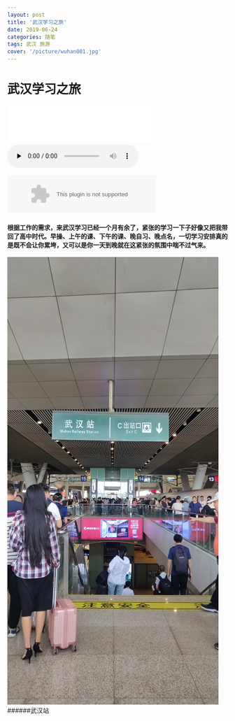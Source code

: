 ```yaml
---
layout: post
title: '武汉学习之旅'
date: 2019-06-24
categories: 随笔
tags: 武汉 旅游
cover: '/picture/wuhan001.jpg'
---
```


武汉学习之旅
===============

<iframe frameborder="no" border="0" marginwidth="0" marginheight="0" width=330 height=86 src="//music.163.com/outchain/player?type=2&id=26450093&auto=1&height=66"></iframe>

<audio id="audio" controls="" preload="none">
      <source id="mp3" src="/muisc/DEPAPEPE - いい日だったね。.mp3">
      </audio>

<embed src="//music.163.com/style/swf/widget.swf?sid=26450093&type=2&auto=1&width=320&height=66" width="340" height="86"  allowNetworking="all"></embed>

#### 根据工作的需求，来武汉学习已经一个月有余了，紧张的学习一下子好像又把我带回了高中时代。早操、上午的课、下午的课、晚自习、晚点名，一切学习安排真的是既不会让你累垮，又可以是你一天到晚就在这紧张的氛围中喘不过气来。

![武汉站](/picture/wuhan001.jpg)
######武汉站
